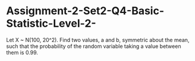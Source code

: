 # Assignment-2-Set2-Q4-Basic-Statistic-Level-2-

Let X ~ N(100, 20^2). Find two values, a and b, symmetric about the mean, such that the probability of the random variable taking a value between them is 0.99. 
